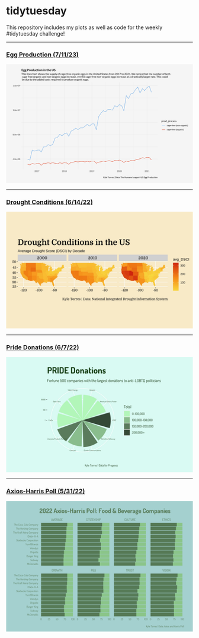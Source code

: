# tidytuesday
This repository includes my plots as well as code for the weekly #tidytuesday challenge!

***

### [Egg Production (7/11/23)](https://github.com/kyledtorres/tidytuesday/blob/main/2023/plots/eggs.jpeg)

![2023/plots/eggs.jpeg](https://github.com/kyledtorres/tidytuesday/blob/main/2023/plots/eggs.jpeg)

***

### [Drought Conditions (6/14/22)](https://github.com/kyledtorres/tidytuesday/blob/main/2022/plots/Drought%20Conditions%20in%20the%20US.jpeg)

![2022/plots/drought_conditions.jpeg](https://github.com/kyledtorres/tidytuesday/blob/main/2022/plots/Drought%20Conditions%20in%20the%20US.jpeg)

***

### [Pride Donations (6/7/22)](https://github.com/kyledtorres/tidytuesday/blob/main/2022/plots/Pride%20Donations.jpeg)

![2022/plots/pride donations.jpeg](https://github.com/kyledtorres/tidytuesday/blob/main/2022/plots/Pride%20Donations.jpeg)

***

### [Axios-Harris Poll (5/31/22)](https://github.com/kyledtorres/tidytuesday/blob/main/2022/plots/Axios-Harris%20Poll.jpeg)

![2022/plots/axios-harris poll.jpeg](https://github.com/kyledtorres/tidytuesday/blob/main/2022/plots/Axios-Harris%20Poll.jpeg)
